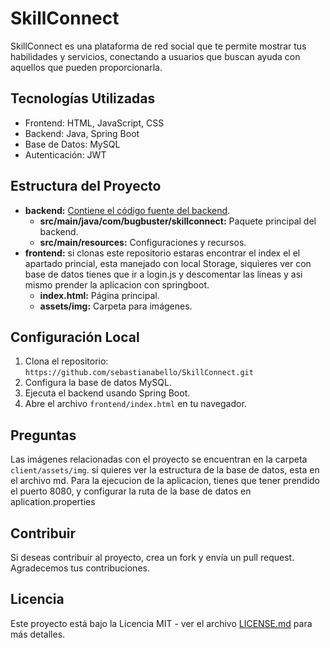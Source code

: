 # SkillConnect

SkillConnect es una plataforma de red social que te permite mostrar tus habilidades y servicios, conectando a usuarios que buscan ayuda con aquellos que pueden proporcionarla.

## Tecnologías Utilizadas

- Frontend: HTML, JavaScript, CSS
- Backend: Java, Spring Boot
- Base de Datos: MySQL
- Autenticación: JWT

## Estructura del Proyecto

- **backend:** [Contiene el código fuente del backend](https://github.com/sebastianabello/ApiSkillConnect.git).
  - **src/main/java/com/bugbuster/skillconnect:** Paquete principal del backend.
  - **src/main/resources:** Configuraciones y recursos.
- **frontend:** si clonas este repositorio estaras encontrar el index el el apartado princial, esta manejado con local Storage, siquieres ver con base de datos tienes que ir a login.js y descomentar las lineas y asi mismo prender la aplicacion con springboot.
  - **index.html:** Página principal.
  - **assets/img:** Carpeta para imágenes.

## Configuración Local

1. Clona el repositorio: `https://github.com/sebastianabello/SkillConnect.git`
2. Configura la base de datos MySQL.
3. Ejecuta el backend usando Spring Boot.
4. Abre el archivo `frontend/index.html` en tu navegador.

## Preguntas

Las imágenes relacionadas con el proyecto se encuentran en la carpeta `client/assets/img`.
si quieres ver la estructura de la base de datos, esta en el archivo md.
Para la ejecucion de la aplicacion, tienes que tener prendido el puerto 8080, y configurar la ruta de la base de datos en aplication.properties

## Contribuir

Si deseas contribuir al proyecto, crea un fork y envía un pull request. Agradecemos tus contribuciones.

## Licencia

Este proyecto está bajo la Licencia MIT - ver el archivo [LICENSE.md](LICENSE.md) para más detalles.
